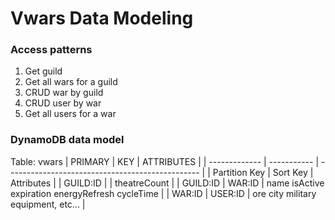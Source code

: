 # Vwars Data Modeling

### Access patterns
1. Get guild
2. Get all wars for a guild
3. CRUD war by guild
3. CRUD user by war
4. Get all users for a war

### DynamoDB data model
Table: vwars
| PRIMARY       |  KEY        | ATTRIBUTES                                       |
| ------------- | ----------- | ------------------------------------------------ |
| Partition Key | Sort Key    | Attributes                                       |
| GUILD:ID      |             | theatreCount                                     |
| GUILD:ID      | WAR:ID      | name isActive expiration energyRefresh cycleTime |
| WAR:ID        | USER:ID     | ore city military equipment, etc...              |

